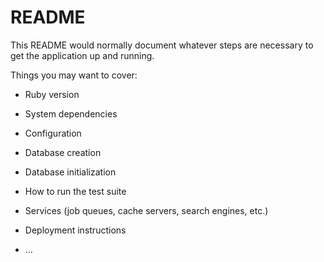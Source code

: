 # README

This README would normally document whatever steps are necessary to get the
application up and running.

Things you may want to cover:

* Ruby version

* System dependencies

* Configuration

* Database creation

* Database initialization

* How to run the test suite

* Services (job queues, cache servers, search engines, etc.)

* Deployment instructions

* ...


<!-- Devise.secret_key was not set. Please add the following to your Devise initializer:

  config.secret_key = 'eebcb602a91ad3bfda98f8c3de460105e60b4907139afab679693ebe5e64e582e495c43d2405793ae9f1fc4306ea392abb4de92b2593255e64e79def605da3a0' -->
